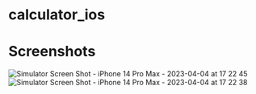 # calculator_ios

# Screenshots
![Simulator Screen Shot - iPhone 14 Pro Max - 2023-04-04 at 17 22 45](https://user-images.githubusercontent.com/48084596/229796835-3bf3aa4c-39dd-4218-b97f-bbc8a939fdda.png)
![Simulator Screen Shot - iPhone 14 Pro Max - 2023-04-04 at 17 22 38](https://user-images.githubusercontent.com/48084596/229796850-8eefb0cb-cea3-451a-a0c6-6bcaa51e0d95.png)


